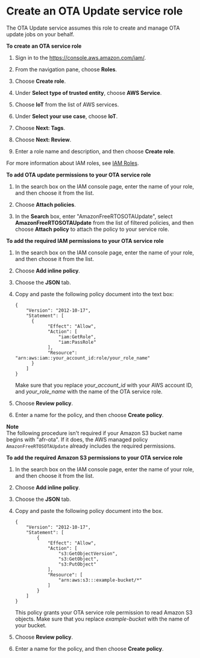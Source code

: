 # Create an OTA Update service role<a name="create-service-role"></a>

The OTA Update service assumes this role to create and manage OTA update jobs on your behalf\.<a name="create-service-role-steps"></a>

**To create an OTA service role**

1. Sign in to the [https://console\.aws\.amazon\.com/iam/](https://console.aws.amazon.com/iam/)\.

1. From the navigation pane, choose **Roles**\.

1. Choose **Create role**\.

1. Under **Select type of trusted entity**, choose **AWS Service**\.

1. Choose **IoT** from the list of AWS services\.

1. Under **Select your use case**, choose **IoT**\.

1. Choose **Next: Tags**\.

1. Choose **Next: Review**\.

1. Enter a role name and description, and then choose **Create role**\.

For more information about IAM roles, see [IAM Roles](https://docs.aws.amazon.com/IAM/latest/UserGuide/id_roles.html)\.<a name="add-ota-permissions"></a>

**To add OTA update permissions to your OTA service role**

1. In the search box on the IAM console page, enter the name of your role, and then choose it from the list\.

1. Choose **Attach policies**\.

1. In the **Search** box, enter "AmazonFreeRTOSOTAUpdate", select **AmazonFreeRTOSOTAUpdate** from the list of filtered policies, and then choose **Attach policy** to attach the policy to your service role\.<a name="add-iam-permissions"></a>

**To add the required IAM permissions to your OTA service role**

1. In the search box on the IAM console page, enter the name of your role, and then choose it from the list\.

1. Choose **Add inline policy**\.

1. Choose the **JSON** tab\.

1. Copy and paste the following policy document into the text box:

   ```
   {
       "Version": "2012-10-17",
       "Statement": [
         {
               "Effect": "Allow",
               "Action": [
                   "iam:GetRole",
                   "iam:PassRole"
               ],
               "Resource": "arn:aws:iam::your_account_id:role/your_role_name"
         }
       ]
   }
   ```

   Make sure that you replace *your\_account\_id* with your AWS account ID, and *your\_role\_name* with the name of the OTA service role\.

1. Choose **Review policy**\.

1. Enter a name for the policy, and then choose **Create policy**\.

**Note**  
The following procedure isn't required if your Amazon S3 bucket name begins with "afr\-ota"\. If it does, the AWS managed policy `AmazonFreeRTOSOTAUpdate` already includes the required permissions\. <a name="add-s3-permissions"></a>

****To add the required Amazon S3 permissions to your OTA service role****

1. In the search box on the IAM console page, enter the name of your role, and then choose it from the list\.

1. Choose **Add inline policy**\.

1. Choose the **JSON** tab\.

1. Copy and paste the following policy document into the box\.

   ```
   {
       "Version": "2012-10-17",
       "Statement": [
           {
               "Effect": "Allow",
               "Action": [
                   "s3:GetObjectVersion",
                   "s3:GetObject",
                   "s3:PutObject"
               ],
               "Resource": [
                   "arn:aws:s3:::example-bucket/*"
               ]
           }
       ]
   }
   ```

   This policy grants your OTA service role permission to read Amazon S3 objects\. Make sure that you replace *example\-bucket* with the name of your bucket\.

1. Choose **Review policy**\.

1. Enter a name for the policy, and then choose **Create policy**\.